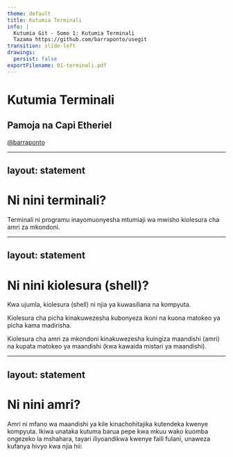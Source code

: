 ```yaml
---
theme: default
title: Kutumia Terminali
info: |
  Kutumia Git - Somo 1: Kutumia Terminali
  Tazama https://github.com/barraponto/usegit
transition: slide-left
drawings:
  persist: false
exportFilename: 01-terminali.pdf
---
```


# Kutumia Terminali

## Pamoja na Capi Etheriel

[@barraponto](https://github.com/barraponto)

---
layout: statement
---

# Ni nini terminali?

<div class="max-w-prose mx-auto">
<v-clicks>

Terminali ni programu inayomuonyesha mtumiaji wa mwisho kiolesura cha amri za mkondoni.

</v-clicks>
</div>

---
layout: statement
---

# Ni nini kiolesura (shell)?

<div class="max-w-prose mx-auto">
<v-clicks>

Kwa ujumla, kiolesura (shell) ni njia ya kuwasiliana na kompyuta.

Kiolesura cha picha kinakuwezesha kubonyeza ikoni na kuona matokeo ya picha kama madirisha.

Kiolesura cha amri za mkondoni kinakuwezesha kuingiza maandishi (amri) na kupata matokeo ya maandishi (kwa kawaida mistari ya maandishi).

</v-clicks>
</div>

---
layout: statement
---

# Ni nini amri?

<div class="max-w-prose mx-auto">
<v-clicks>

Amri ni mfano wa maandishi ya kile kinachohitajika kutendeka kwenye kompyuta. Ikiwa unataka kutuma barua pepe kwa mkuu wako kuomba ongezeko la mshahara, tayari iliyoandikwa kwenye faili fulani, unaweza kufanya hivyo kwa njia hii:

